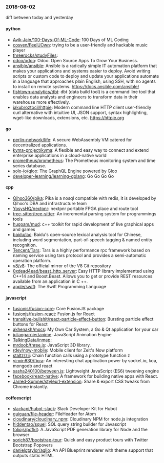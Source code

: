 ### 2018-08-02
diff between today and yesterday

#### python
* [Avik-Jain/100-Days-Of-ML-Code](https://github.com/Avik-Jain/100-Days-Of-ML-Code): 100 Days of ML Coding
* [cosven/FeelUOwn](https://github.com/cosven/FeelUOwn): trying to be a user-friendly and hackable music player
* [threerocks/studyFiles](https://github.com/threerocks/studyFiles): 
* [odoo/odoo](https://github.com/odoo/odoo): Odoo. Open Source Apps To Grow Your Business.
* [ansible/ansible](https://github.com/ansible/ansible): Ansible is a radically simple IT automation platform that makes your applications and systems easier to deploy. Avoid writing scripts or custom code to deploy and update your applications  automate in a language that approaches plain English, using SSH, with no agents to install on remote systems. https://docs.ansible.com/ansible/
* [fishtown-analytics/dbt](https://github.com/fishtown-analytics/dbt): dbt (data build tool) is a command line tool that enables data analysts and engineers to transform data in their warehouse more effectively.
* [jakubroztocil/httpie](https://github.com/jakubroztocil/httpie): Modern command line HTTP client  user-friendly curl alternative with intuitive UI, JSON support, syntax highlighting, wget-like downloads, extensions, etc. https://httpie.org

#### go
* [perlin-network/life](https://github.com/perlin-network/life): A secure WebAssembly VM catered for decentralized applications.
* [kyma-project/kyma](https://github.com/kyma-project/kyma): A flexible and easy way to connect and extend enterprise applications in a cloud-native world
* [prometheus/prometheus](https://github.com/prometheus/prometheus): The Prometheus monitoring system and time series database.
* [solo-io/qloo](https://github.com/solo-io/qloo): The GraphQL Engine powered by Gloo
* [developer-learning/learning-golang](https://github.com/developer-learning/learning-golang): Go Go Go Go 

#### cpp
* [Qihoo360/pika](https://github.com/Qihoo360/pika): Pika is a nosql compatible with redis, it is developed by Qihoo's DBA and infrastructure team
* [YosysHQ/nextpnr](https://github.com/YosysHQ/nextpnr): nextpnr portable FPGA place and route tool
* [tree-sitter/tree-sitter](https://github.com/tree-sitter/tree-sitter): An incremental parsing system for programmings tools
* [hugoam/mud](https://github.com/hugoam/mud): c++ toolkit for rapid development of live graphical apps and games
* [baidu/lac](https://github.com/baidu/lac): Baidu's open-source lexical analysis tool for Chinese, including word segmentation, part-of-speech tagging & named entity recognition.
* [Tencent/Tars](https://github.com/Tencent/Tars): Tars is a highly performance rpc framework based on naming service using tars protocol and provides a semi-automatic operation platform.
* [v8/v8](https://github.com/v8/v8): The official mirror of the V8 Git repository
* [0xdead4ead/beast_http_server](https://github.com/0xdead4ead/beast_http_server): Easy HTTP library implemented using C++14 and Boost.Beast. Allows you to get or provide REST resources available from an application in C ++.
* [apple/swift](https://github.com/apple/swift): The Swift Programming Language

#### javascript
* [fusionjs/fusion-core](https://github.com/fusionjs/fusion-core): Core FusionJS package
* [fusionjs/fusion-react](https://github.com/fusionjs/fusion-react): Fusion.js for React
* [transitive-bullshit/react-particle-effect-button](https://github.com/transitive-bullshit/react-particle-effect-button): Bursting particle effect buttons for React 
* [akhenakh/mocs](https://github.com/akhenakh/mocs): My Own Car System, a Go & Qt application for your car
* [juliangarnier/anime](https://github.com/juliangarnier/anime): JavaScript Animation Engine
* [TalkingData/inmap](https://github.com/TalkingData/inmap): 
* [mrdoob/three.js](https://github.com/mrdoob/three.js): JavaScript 3D library.
* [rdev/now-mobile](https://github.com/rdev/now-mobile): Mobile client for Zeit's Now platform
* [staltz/zii](https://github.com/staltz/zii): Chain function calls using a prototype function z
* [yinxin630/fiora](https://github.com/yinxin630/fiora): An interesting chat application power by socket.io, koa, mongodb and react
* [sasha240100/between.js](https://github.com/sasha240100/between.js): Lightweight JavaScript (ES6) tweening engine
* [facebook/react-native](https://github.com/facebook/react-native): A framework for building native apps with React.
* [Jarred-Sumner/styleurl-extension](https://github.com/Jarred-Sumner/styleurl-extension): Share & export CSS tweaks from Chrome instantly.

#### coffeescript
* [slackapi/hubot-slack](https://github.com/slackapi/hubot-slack): Slack Developer Kit for Hubot
* [guiguan/file-header](https://github.com/guiguan/file-header): FileHeader for Atom
* [cloudinary/cloudinary_npm](https://github.com/cloudinary/cloudinary_npm): Cloudinary NPM for node.js integration
* [hiddentao/squel](https://github.com/hiddentao/squel):  SQL query string builder for Javascript
* [foliojs/pdfkit](https://github.com/foliojs/pdfkit): A JavaScript PDF generation library for Node and the browser
* [sorich87/bootstrap-tour](https://github.com/sorich87/bootstrap-tour): Quick and easy product tours with Twitter Bootstrap Popovers
* [danielgtaylor/aglio](https://github.com/danielgtaylor/aglio): An API Blueprint renderer with theme support that outputs static HTML

